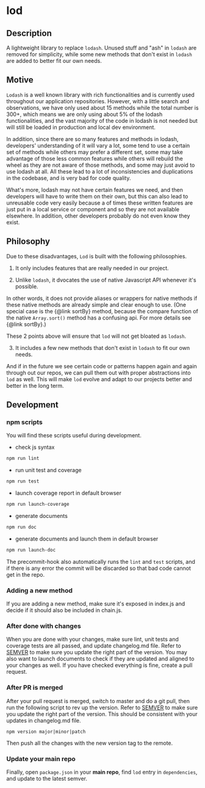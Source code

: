 # lod

## Description
A lightweight library to replace `lodash`. Unused stuff and "ash" in `lodash` are removed for simplicity, while some new methods that don't exist in `lodash` are added to better fit our own needs.

## Motive
`Lodash` is a well known library with rich functionalities and is currently used throughout our application repositories. However, with a little search and observations, we have only used about 15 methods while the total number is 300+, which means we are only using about 5% of the lodash functionalities, and the vast majority of the code in lodash is not needed but will still be loaded in production and local dev environment.

In addition, since there are so many features and methods in lodash, developers' understanding of it will vary a lot, some tend to use a certain set of methods while others may prefer a different set, some may take advantage of those less common features while others will rebuild the wheel as they are not aware of those methods, and some may just avoid to use lodash at all. All these lead to a lot of inconsistencies and duplications in the codebase, and is very bad for code quality.

What's more, lodash may not have certain features we need, and then developers will have to write them on their own, but this can also lead to unreusable code very easily because a of times these written features are just put in a local service or component and so they are not available elsewhere. In addition, other developers probably do not even know they exist.

## Philosophy
Due to these disadvantages, `Lod` is built with the following philosophies.

1. It only includes features that are really needed in our project.

2. Unlike `lodash`, it dvocates the use of native Javascript API whenever it's possible.

In other words, it does not provide aliases or wrappers for native methods if these native methods are already simple and clear enough to use. (One special case is the {@link sortBy} method, because the compare function of the native `Array.sort()` method has a confusing api. For more details see {@link sortBy}.)

These 2 points above will ensure that `lod` will not get bloated as `lodash`.

3. It includes a few new methods that don't exist in `lodash` to fit our own needs.

And if in the future we see certain code or patterns happen again and again through out our repos, we can pull them out with proper abstractions into `lod` as well. This will make `lod` evolve and adapt to our projects better and better in the long term.

## Development

### npm scripts
You will find these scripts useful during development.

* check js syntax
```bash
npm run lint
```

* run unit test and coverage
```bash
npm run test
```

* launch coverage report in default browser
```bash
npm run launch-coverage
```

* generate documents
```bash
npm run doc
```

* generate documents and launch them in default browser
```bash
npm run launch-doc
```

The precommit-hook also automatically runs the `lint` and `test` scripts, and if there is any error the commit will be discarded so that bad code cannot get in the repo.

### Adding a new method
If you are adding a new method, make sure it's exposed in index.js and decide if it should also be included in chain.js.

### After done with changes
When you are done with your changes, make sure lint, unit tests and coverage tests are all passed, and update changelog.md file. Refer to [SEMVER](https://semver.org/) to make sure you update the right part of the version. You may also want to launch documents to check if they are updated and aligned to your changes as well. If you have checked everything is fine, create a pull request.

### After PR is merged
After your pull request is merged, switch to master and do a git pull, then run the following script to rev up the version. Refer to [SEMVER](https://semver.org/) to make sure you update the right part of the version. This should be consistent with your updates in changelog.md file.
```
npm version major|minor|patch
```

Then push all the changes with the new version tag to the remote.

### Update your main repo
Finally, open `package.json` in your **main repo**, find `lod` entry in `dependencies`, and update to the latest semver.